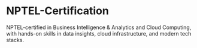 # NPTEL-Certification
NPTEL-certified in Business Intelligence &amp; Analytics and Cloud Computing, with hands-on skills in data insights, cloud infrastructure, and modern tech stacks.
